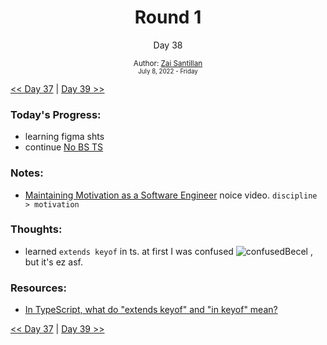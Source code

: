 <div align="center">
  <h1>Round 1</h1>
  <p>Day 38</p>
  <sub>
    Author: <a href="https://github.com/plskz" target="_blank">Zai Santillan</a>
    <br>
    <small>July 8, 2022 - Friday</small>
  </sub>
</div>

[<< Day 37](day037.md) | [Day 39 >>](day039.md)

### Today's Progress:

- learning figma shts
- continue [No BS TS](https://youtube.com/playlist?list=PLNqp92_EXZBJYFrpEzdO2EapvU0GOJ09n)

### Notes:

- [Maintaining Motivation as a Software Engineer](https://youtu.be/fBayRA8o3yQ) noice video. `discipline > motivation`

### Thoughts:

- learned `extends keyof` in ts. at first I was confused ![confusedBecel](https://cdn.discordapp.com/emojis/738059787412963419.webp?size=32)
  , but it's ez asf.

### Resources:

- [In TypeScript, what do "extends keyof" and "in keyof" mean?](https://stackoverflow.com/questions/57337598/in-typescript-what-do-extends-keyof-and-in-keyof-mean)

[<< Day 37](day037.md) | [Day 39 >>](day039.md)
